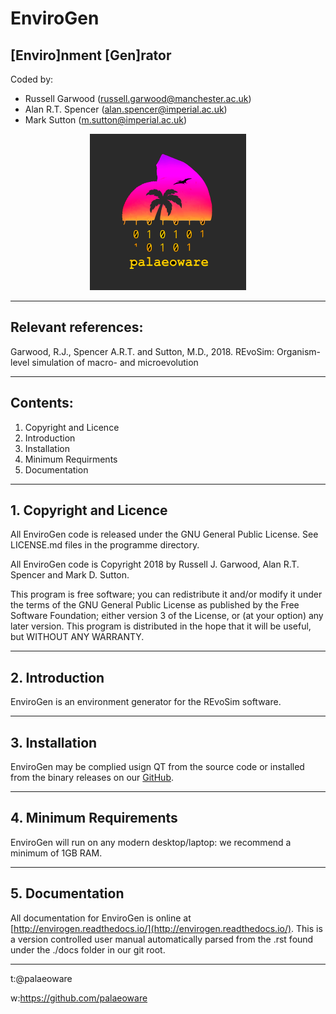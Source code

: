 # EnviroGen
## [Enviro]nment [Gen]rator
 
Coded by:
 - Russell Garwood (russell.garwood@manchester.ac.uk)
 - Alan R.T. Spencer (alan.spencer@imperial.ac.uk)
 - Mark Sutton (m.sutton@imperial.ac.uk)

<p align="center">
  <img width="250" height="250" src="./resources/palaeoware_logo_square.png">
</p>

______

## Relevant references:
Garwood, R.J., Spencer A.R.T. and Sutton, M.D., 2018. REvoSim: Organism-level simulation of macro- and microevolution

_____

## Contents:

1. Copyright and Licence
2. Introduction
3. Installation
4. Minimum Requirments
5. Documentation

_____

## 1. Copyright and Licence

All EnviroGen code is released under the GNU General Public License. See LICENSE.md files in the programme directory.

All EnviroGen code is Copyright 2018 by Russell J. Garwood, Alan R.T. Spencer and Mark D. Sutton.

This program is free software; you can redistribute it and/or modify it under the terms of the GNU General Public License as published by the Free Software Foundation; either version 3 of the License, or (at your option) any later version. This program is distributed in the hope that it will be useful, but WITHOUT ANY WARRANTY.
_____

## 2. Introduction

EnviroGen is an environment generator for the REvoSim software.

_____

## 3. Installation

EnviroGen may be complied usign QT from the source code or installed from the binary releases on our [GitHub](https://github.com/palaeoware).

_____

## 4. Minimum Requirements

EnviroGen will run on any modern desktop/laptop: we recommend a minimum of 1GB RAM.

_____

## 5. Documentation

All documentation for EnviroGen is online at [http://envirogen.readthedocs.io/](http://envirogen.readthedocs.io/). This is a version controlled user manual automatically parsed from the .rst found under the ./docs folder in our git root.

_____

t:@palaeoware

w:https://github.com/palaeoware
